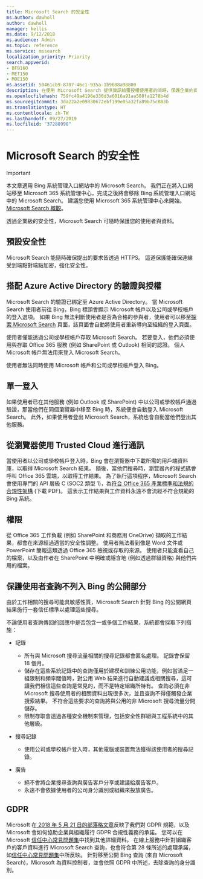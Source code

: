 ```yaml
---
title: Microsoft Search 的安全性
ms.author: dawholl
author: dawholl
manager: kellis
ms.date: 9/12/2018
ms.audience: Admin
ms.topic: reference
ms.service: mssearch
localization_priority: Priority
search.appverid:
- BFB160
- MET150
- MOE150
ms.assetid: 50461cb9-8707-46c1-935a-1b9608a98800
description: 在使用 Microsoft Search 提供資訊給獲授權使用者的同時，保護企業的資料與使用者
ms.openlocfilehash: 759fc49a4196e336d3a6016a91aa588fa1278b4d
ms.sourcegitcommit: 3da22a2e09830672ebf199e05a32fa89b75c083b
ms.translationtype: HT
ms.contentlocale: zh-TW
ms.lasthandoff: 09/27/2019
ms.locfileid: "37288998"
---
```

# <a name="security-for-microsoft-search"></a>Microsoft Search 的安全性

> [!IMPORTANT]
> 本文章適用 Bing 系統管理入口網站中的 Microsoft Search。 我們正在將入口網站移至 Microsoft 365 系統管理中心，完成之後將會移除 Bing 系統管理入口網站中的 Microsoft Search。 建議您使用 Microsoft 365 系統管理中心來開始。 [Microsoft Search 概觀](overview-microsoft-search.md)。

透過企業級的安全性，Microsoft Search 可隨時保護您的使用者與資料。


## <a name="secure-by-default"></a>預設安全性

Microsoft Search 能隨時確保提出的要求皆透過 HTTPS。 這道保護能確保連線受到端點對端點加密，強化安全性。
  
## <a name="authentication-and-authorization-with-azure-active-directory"></a>搭配 Azure Active Directory 的驗證與授權

Microsoft Search 的驗證已綁定至 Azure Active Directory。 當 Microsoft Search 使用者前往 Bing，Bing 標頭會顯示 Microsoft 帳戶以及公司或學校帳戶的登入選項。 如果 Bing 無法判斷使用者是否為合格的參與者，使用者可以移至[探索 Microsoft Search](https://www.bing.com/business/explore) 頁面，該頁面會自動將使用者重新導向至組織的登入頁面。
  
使用者僅能透過公司或學校帳戶存取 Microsoft Search。 若要登入，他們必須使用與存取 Office 365 服務 (例如 SharePoint 或 Outlook) 相同的認證。 個人 Microsoft 帳戶無法用來登入 Microsoft Search。
  
使用者無法同時使用 Microsoft 帳戶和公司或學校帳戶登入 Bing。
  
## <a name="single-sign-on"></a>單一登入

如果使用者已在其他服務 (例如 Outlook 或 SharePoint) 中以公司或學校帳戶通過驗證，那當他們在同個瀏覽器中移至 Bing 時，系統便會自動登入 Microsoft Search。 此外，如果使用者登出 Microsoft Search，系統也會自動當他們登出其他服務。
  
## <a name="communicates-with-the-trusted-cloud-from-the-browser"></a>從瀏覽器使用 Trusted Cloud 進行通訊

當使用者以公司或學校帳戶登入時，Bing 會在瀏覽器中下載所需的用戶端資料庫，以取得 Microsoft Search 結果。 隨後，當他們搜尋時，瀏覽器內的程式碼會呼叫 Office 365 雲端，以取得工作結果。 為了執行這項程序，Microsoft Search 會使用專門的 API 層級 C (SOC2 類型 1)，為[符合 Office 365 產業標準和法規的合規性架構](https://download.microsoft.com/download/B/2/7/B27B3EF3-8849-4C18-8BA4-5AD755728620/Compliance%20Framework_customer%20guidance.pdf) (下載 PDF)。 這表示工作結果與工作資料永遠不會流經不符合規範的 Bing 系統。 
  
## <a name="permissions"></a>權限

從 Office 365 工作負載 (例如 SharePoint 和商務用 OneDrive) 擷取的工作結果，都會在來源經過適當的安全性調整。 使用者無法看到像是 Word 文件或 PowerPoint 簡報這類透過 Office 365 檢視或存取的來源。 使用者只能查看自己的檔案，以及由作者在 SharePoint 中明確或隱含地 (例如透過群組資格) 與他們共用的檔案。
  
## <a name="protects-user-queries-from-the-public-portion-of-bing"></a>保護使用者查詢不列入 Bing 的公開部分

由於工作相關的搜尋可能具敏感性質，Microsoft Search 針對 Bing 的公開網頁結果施行一套信任標準以處理這些搜尋。
  
不論使用者查詢傳回的回應中是否包含一或多個工作結果，系統都會採取下列措施：
  
- 記錄 
  - 所有與 Microsoft 搜尋流量相關的搜尋記錄都會匿名處理。 記錄會保留 18 個月。
  - 儲存在這些系統記錄中的查詢僅用於建模和訓練公用功能，例如當滿足一組限制和頻率閾值時，對公用 Web 結果進行自動建議或相關搜尋，這可讓我們相信這些查詢是常見的，而不是特定組織所特有。 查詢必須在非 Microsoft 搜尋使用者的相關資料出現很多次，並且查詢不得僅觸發企業搜索結果。 不符合這些要求的查詢將與公用的非 Microsoft 搜尋流量分開儲存。
  - 限制存取會透過各種安全機制來管理，包括安全性群組與工程系統中的其他層級。
- 搜尋記錄    
  - 使用公司或學校帳戶登入時，其他電腦或裝置無法獲得該使用者的搜尋記錄。
 
- 廣告   
  - 絕不會將企業搜尋查詢與廣告客戶分享或建議給廣告客戶。
  - 永遠不會依據使用者的公司身分識別或組織來投放廣告。
    
## <a name="gdpr"></a>GDPR

Microsoft 在[ 2018 年 5 月 21 日的部落格文章](https://blogs.microsoft.com/on-the-issues/2018/05/21/microsofts-commitment-to-gdpr-privacy-and-putting-customers-in-control-of-their-own-data/)反映了我們對 GDPR 規範，以及 Microsoft 會如何協助企業與組織履行 GDPR 合規性義務的承諾。 您可以在 Microsoft [信任中心常見問題集](https://www.microsoft.com/trustcenter/privacy/gdpr/gdpr-faqs)中找到其他詳細資料。 在線上服務中針對組織客戶的客戶資料進行 Microsoft Search 查詢，也會符合第 28 條所述的處理承諾，如[信任中心常見問題集](https://www.microsoft.com/trustcenter/privacy/gdpr/gdpr-faqs)中所反映。 針對移至公開 Bing 查詢 (來自 Microsoft Search)，Microsoft 為資料控制者，並會依照 GDPR 中所述，去除查詢的身分識別。